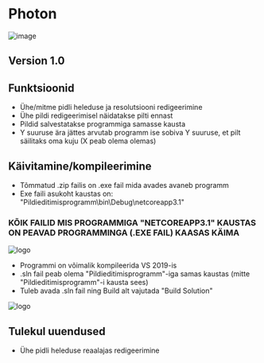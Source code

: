 # Photon

![image](https://user-images.githubusercontent.com/48165006/117047538-aab9f280-ad1a-11eb-92fb-aaf119347740.png)

## Version 1.0

## Funktsioonid
- Ühe/mitme pidli heleduse ja resolutsiooni redigeerimine 
- Ühe pildi redigeerimisel näidatakse pilti ennast
- Pildid salvestatakse programmiga samasse kausta
- Y suuruse ära jättes arvutab programm ise sobiva Y suuruse, et pilt säilitaks oma kuju (X peab olema olemas)

## Käivitamine/kompileerimine
- Tõmmatud .zip failis on .exe fail mida avades avaneb programm
- Exe faili asukoht kaustas on: "Pildieditimisprogramm\bin\Debug\netcoreapp3.1"
### KÕIK FAILID MIS PROGRAMMIGA "NETCOREAPP3.1" KAUSTAS ON PEAVAD PROGRAMMINGA (.EXE FAIL) KAASAS KÄIMA


![logo](https://i.imgur.com/aJ5ojDt.png)

- Programmi on võimalik kompileerida VS 2019-is
- .sln fail peab olema "Pildieditimisprogramm"-iga samas kaustas (mitte "Pildieditimisprogramm"-i kausta sees)
- Tuleb avada .sln fail ning Build alt vajutada "Build Solution"

![logo](https://i.imgur.com/X28EN7d.png)

## Tulekul uuendused
- Ühe pidli heleduse reaalajas redigeerimine
